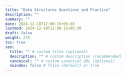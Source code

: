 ```yaml
---
title: "Data Structures Questions and Practice"
description: ""
summary: ""
date: 2024-12-18T12:00:15+05:30
lastmod: 2024-12-18T12:00:15+05:30
draft: false
weight: 275
toc: true
seo:
  title: "" # custom title (optional)
  description: "" # custom description (recommended)
  canonical: "" # custom canonical URL (optional)
  noindex: false # false (default) or true
---
```

